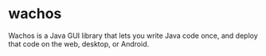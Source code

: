 # wachos
Wachos is a Java GUI library that lets you write Java code once, and deploy that code on the web, desktop, or Android.
